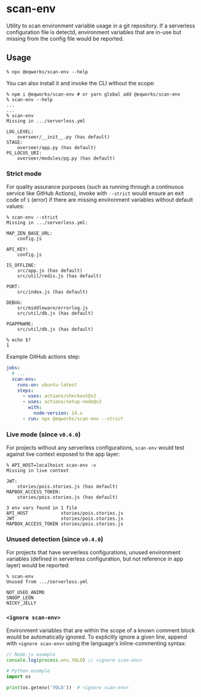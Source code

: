 # scan-env

Utility to scan environment variable usage in a git repository. If a serverless configuration file is detectd, environment variables that are in-use but missing from the config file would be reported.

## Usage

```shell
% npx @eqworks/scan-env --help
```

You can also install it and invoke the CLI without the scope:

```shell
% npm i @eqworks/scan-env # or yarn global add @eqworks/scan-env
% scan-env --help
...
...
% scan-env
Missing in .../serverless.yml

LOG_LEVEL:
	overseer/__init__.py (has default)
STAGE:
	overseer/app.py (has default)
PG_LOCUS_URI:
	overseer/modules/pg.py (has default)
```

### Strict mode

For quality assurance purposes (such as running through a continuous service like GitHub Actions), invoke with `--strict` would ensure an exit code of `1` (error) if there are missing environment variables without default values:

```shell
% scan-env --strict
Missing in .../serverless.yml:

MAP_ZEN_BASE_URL:
	config.js

API_KEY:
	config.js

IS_OFFLINE:
	src/app.js (has default)
	src/util/redis.js (has default)

PORT:
	src/index.js (has default)

DEBUG:
	src/middleware/errorlog.js
	src/util/db.js (has default)

PGAPPNAME:
	src/util/db.js (has default)

% echo $?
1
```

Example GitHub actions step:

```yaml
jobs:
  # ...
  scan-env:
    runs-on: ubuntu-latest
    steps:
      - uses: actions/checkout@v2
      - uses: actions/setup-node@v2
        with:
          node-version: 14.x
      - run: npx @eqworks/scan-env --strict
```

### Live mode (since `v0.4.0`)

For projects without any serverless configurations, `scan-env` would test against live context exposed to the app layer:

```shell
% API_HOST=localhoist scan-env -v
Missing in live context

JWT:
	stories/pois.stories.js (has default)
MAPBOX_ACCESS_TOKEN:
	stories/pois.stories.js (has default)

3 env vars found in 1 file
API_HOST            stories/pois.stories.js
JWT                 stories/pois.stories.js
MAPBOX_ACCESS_TOKEN stories/pois.stories.js
```

### Unused detection (since `v0.4.0`)

For projects that have serverless configurations, unused environment variables (defined in serverless configuration, but not reference in app layer) would be reported:

```shell
% scan-env
Unused from .../serverless.yml

NOT_USED_ANIMO
SNOOP_LEON
NICKY_JELLY
```

### `<ignore scan-env>`

Environment variables that are within the scope of a known comment block would be automatically ignored. To explicitly ignore a given line, append with `<ignore scan-env>` using the language's inline-commenting syntax:

```js
// Node.js example
console.log(process.env.YOLO) // <ignore scan-env>
```

```python
# Python example
import os

print(os.getenv('YOLO'))  # <ignore scan-env>
```
